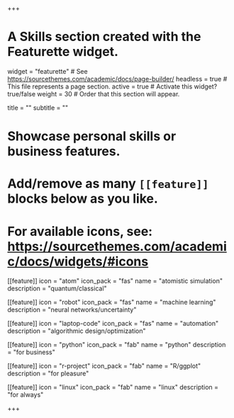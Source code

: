 +++
# A Skills section created with the Featurette widget.
widget = "featurette"  # See https://sourcethemes.com/academic/docs/page-builder/
headless = true  # This file represents a page section.
active = true  # Activate this widget? true/false
weight = 30  # Order that this section will appear.

title = ""
subtitle = ""

# Showcase personal skills or business features.
# 
# Add/remove as many `[[feature]]` blocks below as you like.
# 
# For available icons, see: https://sourcethemes.com/academic/docs/widgets/#icons
  
[[feature]]
  icon = "atom"
  icon_pack = "fas"
  name = "atomistic simulation"
  description = "quantum/classical"  
  
[[feature]]
  icon = "robot"
  icon_pack = "fas"
  name = "machine learning"
  description = "neural networks/uncertainty"

[[feature]]
  icon = "laptop-code"
  icon_pack = "fas"
  name = "automation"
  description = "algorithmic design/optimization"

[[feature]]
  icon = "python"
  icon_pack = "fab"
  name = "python"
  description = "for business"

[[feature]]
  icon = "r-project"
  icon_pack = "fab"
  name = "R/ggplot"
  description = "for pleasure"

[[feature]]
  icon = "linux"
  icon_pack = "fab"
  name = "linux"
  description = "for always"

+++
